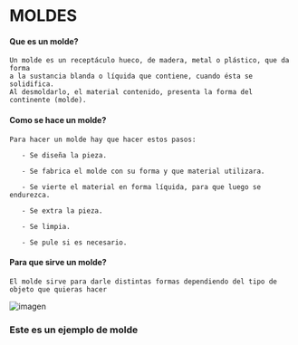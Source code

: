# MOLDES

#### Que es un molde?

```
Un molde es un receptáculo hueco, de madera, metal o plástico, que da forma
a la sustancia blanda o líquida que contiene, cuando ésta se solidifica. 
Al desmoldarlo, el material contenido, presenta la forma del continente (molde).
```

#### Como se hace un molde?
```
Para hacer un molde hay que hacer estos pasos:

   - Se diseña la pieza.
    
   - Se fabrica el molde con su forma y que material utilizara.
    
   - Se vierte el material en forma líquida, para que luego se endurezca.
    
   - Se extra la pieza.
    
   - Se limpia.
    
   - Se pule si es necesario.

```


#### Para que sirve un molde?

```
El molde sirve para darle distintas formas dependiendo del tipo de objeto que quieras hacer

```

![imagen](https://user-images.githubusercontent.com/90753262/153826233-79ab6511-7d07-4a76-8785-eec2c1aa5e7b.png)

### Este es un ejemplo de molde
